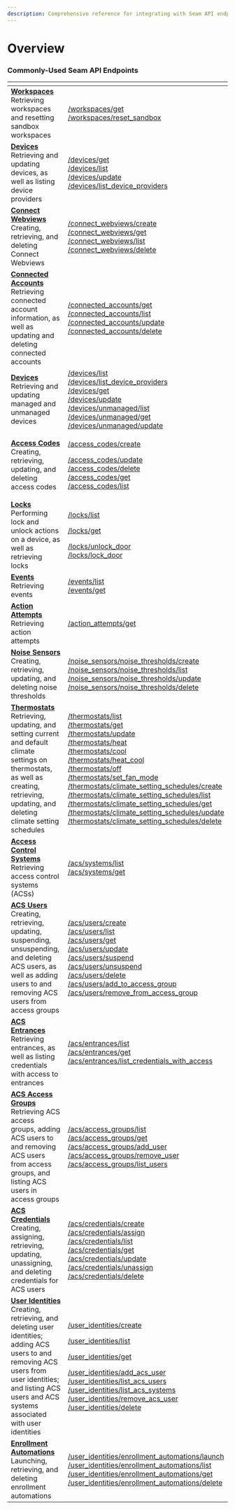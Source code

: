 ```yaml
---
description: Comprehensive reference for integrating with Seam API endpoints
---
```


# Overview

### Commonly-Used Seam API Endpoints

<table data-header-hidden><thead><tr><th width="330"></th><th></th></tr></thead><tbody><tr><td><a href="workspaces/"><strong>Workspaces</strong></a><br>Retrieving workspaces and resetting sandbox workspaces</td><td><a href="workspaces/get-workspace.md">/workspaces/get</a><br><a href="workspaces/reset-workspace.md">/workspaces/reset_sandbox</a></td></tr><tr><td><a href="devices/"><strong>Devices</strong></a><br>Retrieving and updating devices, as well as listing device providers</td><td><a href="devices/get-device.md">/devices/get</a><br><a href="devices/list-devices.md">/devices/list</a><br><a href="devices/update-device.md">/devices/update</a><br><a href="devices/list-device-providers.md">/devices/list_device_providers</a></td></tr><tr><td><a href="connect-webviews/"><strong>Connect Webviews</strong></a><br>Creating, retrieving, and deleting Connect Webviews</td><td><a href="connect-webviews/create-a-connect-webview.md">/connect_webviews/create</a><br><a href="connect-webviews/get-a-connect-webview.md">/connect_webviews/get</a><br><a href="connect-webviews/list-connect-webviews.md">/connect_webviews/list</a><br><a href="connect-webviews/delete-a-connect-webview.md">/connect_webviews/delete</a></td></tr><tr><td><a href="connected-accounts/"><strong>Connected Accounts</strong></a><br>Retrieving connected account information, as well as updating and deleting connected accounts</td><td><a href="connected-accounts/get-a-connected-account.md">/connected_accounts/get</a><br><a href="connected-accounts/list-connected-accounts.md">/connected_accounts/list</a><br><a href="connected-accounts/update-a-connected-account.md">/connected_accounts/update</a><br><a href="connected-accounts/delete-a-connected-account.md">/connected_accounts/delete</a></td></tr><tr><td><a href="devices/"><strong>Devices</strong></a><br>Retrieving and updating managed and unmanaged devices</td><td><a href="devices/list-devices.md">/devices/list</a><br><a href="devices/list-device-providers.md">/devices/list_device_providers</a><br><a href="devices/get-device.md">/devices/get</a><br><a href="devices/update-device.md">/devices/update</a><br><a href="devices/list-unmanaged-devices.md">/devices/unmanaged/list</a><br><a href="devices/get-device-1.md">/devices/unmanaged/get</a><br><a href="devices/update-unmanaged-device.md">/devices/unmanaged/update</a></td></tr><tr><td><a href="access-codes/"><strong>Access Codes</strong></a><br>Creating, retrieving, updating, and deleting access codes</td><td><p><a href="access-codes/create-an-access-code.md">/access_codes/create</a></p><p><a href="access-codes/update-an-access-code.md">/access_codes/update</a><br><a href="access-codes/delete-an-access-code.md">/access_codes/delete</a><br><a href="access-codes/get-an-access-code.md">/access_codes/get</a><br><a href="access-codes/list-access-codes.md">/access_codes/list</a></p></td></tr><tr><td><a href="locks/"><strong>Locks</strong></a><br>Performing lock and unlock actions on a device, as well as retrieving locks</td><td><p><a href="devices/list-devices.md">/locks/list</a></p><p><a href="devices/get-device.md">/locks/get</a></p><p><a href="locks/unlock-a-lock.md">/locks/unlock_door</a><br><a href="locks/lock-a-lock.md">/locks/lock_door</a></p></td></tr><tr><td><a href="events/"><strong>Events</strong></a><br>Retrieving events</td><td><a href="events/list-events.md">/events/list</a><br><a href="events/get-an-event.md">/events/get</a></td></tr><tr><td><a href="action-attempt/"><strong>Action Attempts</strong></a><br>Retrieving action attempts</td><td><a href="action-attempt/get-action-attempt.md">/action_attempts/get</a></td></tr><tr><td><a href="noise-sensors/"><strong>Noise Sensors</strong></a><br>Creating, retrieving, updating, and deleting noise thresholds</td><td><a href="noise-sensors/create-noise-threshold.md">/noise_sensors/noise_thresholds/create</a><br><a href="noise-sensors/list-noise-thresholds.md">/noise_sensors/noise_thresholds/list</a><br><a href="noise-sensors/update-noise-threshold.md">/noise_sensors/noise_thresholds/update</a><br><a href="noise-sensors/delete-noise-threshold.md">/noise_sensors/noise_thresholds/delete</a></td></tr><tr><td><a href="../thermostats/"><strong>Thermostats</strong></a><br>Retrieving, updating, and setting current and default climate settings on thermostats, as well as creating, retrieving, updating, and deleting climate setting schedules</td><td><a href="../thermostats/list-thermostats.md">/thermostats/list</a><br><a href="../thermostats/get-thermostat.md">/thermostats/get</a><br><a href="thermostats/update-a-thermostat.md">/thermostats/update</a><br><a href="thermostats/set-to-heat-mode.md">/thermostats/heat</a><br><a href="thermostats/set-to-cool-mode.md">/thermostats/cool</a><br><a href="thermostats/set-to-heat-cool-auto-mode.md">/thermostats/heat_cool</a><br><a href="thermostats/set-to-off-mode.md">/thermostats/off</a><br><a href="thermostats/set-fan-mode.md">/thermostats/set_fan_mode</a><br><a href="../thermostats/climate-setting-schedules/create-climate-setting-schedule.md">/thermostats/climate_setting_schedules/create</a><br><a href="../thermostats/climate-setting-schedules/list-climate-setting-schedules.md">/thermostats/climate_setting_schedules/list</a><br><a href="../thermostats/climate-setting-schedules/get-climate-setting-schedule.md">/thermostats/climate_setting_schedules/get</a><br><a href="../thermostats/climate-setting-schedules/update-climate-setting-schedule.md">/thermostats/climate_setting_schedules/update</a><br><a href="../thermostats/climate-setting-schedules/delete-climate-setting-schedule.md">/thermostats/climate_setting_schedules/delete</a></td></tr><tr><td><a href="access-control-systems/"><strong>Access Control Systems</strong></a><br>Retrieving access control systems (ACSs)</td><td><a href="access-control-systems/systems/list-systems.md">/acs/systems/list</a><br><a href="access-control-systems/systems/get-system.md">/acs/systems/get</a></td></tr><tr><td><a href="access-control-systems/users/"><strong>ACS Users</strong></a><br>Creating, retrieving, updating, suspending, unsuspending, and deleting ACS users, as well as adding users to and removing ACS users from access groups</td><td><a href="access-control-systems/users/create-user.md">/acs/users/create</a><br><a href="access-control-systems/users/list-users.md">/acs/users/list</a><br><a href="access-control-systems/users/get-user.md">/acs/users/get</a><br><a href="access-control-systems/users/update-user.md">/acs/users/update</a><br><a href="access-control-systems/users/suspend-a-user.md">/acs/users/suspend</a><br><a href="access-control-systems/users/unsuspend-a-user.md">/acs/users/unsuspend</a><br><a href="access-control-systems/users/delete-user.md">/acs/users/delete</a><br><a href="access-control-systems/users/add-user-to-access-group.md">/acs/users/add_to_access_group</a><br><a href="access-control-systems/users/remove-user-from-access-group.md">/acs/users/remove_from_access_group</a></td></tr><tr><td><a href="access-control-systems/entrances/"><strong>ACS Entrances</strong></a><br>Retrieving entrances, as well as listing credentials with access to entrances</td><td><a href="access-control-systems/entrances/list-entrances.md">/acs/entrances/list</a><br><a href="access-control-systems/entrances/get-an-entrance.md">/acs/entrances/get</a><br><a href="access-control-systems/entrances/list-credentials-with-access-to-an-entrance.md">/acs/entrances/list_credentials_with_access</a></td></tr><tr><td><a href="access-control-systems/access-groups/"><strong>ACS Access Groups</strong></a><br>Retrieving ACS access groups, adding ACS users to and removing ACS users from access groups, and listing ACS users in access groups</td><td><a href="access-control-systems/access-groups/list-access-groups.md">/acs/access_groups/list</a><br><a href="access-control-systems/access-groups/get-access-group.md">/acs/access_groups/get</a><br><a href="access-control-systems/access-groups/add-user-to-access-group.md">/acs/access_groups/add_user</a><br><a href="access-control-systems/access-groups/remove-user-from-access-group.md">/acs/access_groups/remove_user</a><br><a href="access-control-systems/access-groups/list-users-in-access-group.md">/acs/access_groups/list_users</a></td></tr><tr><td><a href="access-control-systems/credentials/"><strong>ACS Credentials</strong></a><br>Creating, assigning, retrieving, updating, unassigning, and deleting credentials for ACS users</td><td><a href="access-control-systems/credentials/create-credential-for-user.md">/acs/credentials/create</a><br><a href="access-control-systems/credentials/assign-a-credential-to-a-user.md">/acs/credentials/assign</a><br><a href="access-control-systems/credentials/list-credentials.md">/acs/credentials/list</a><br><a href="access-control-systems/credentials/get-credential.md">/acs/credentials/get</a><br><a href="access-control-systems/credentials/update-a-credential.md">/acs/credentials/update</a><br><a href="access-control-systems/credentials/unassign-a-credential-from-a-user.md">/acs/credentials/unassign</a><br><a href="access-control-systems/credentials/delete-credential.md">/acs/credentials/delete</a></td></tr><tr><td><a href="user-identities/"><strong>User Identities</strong></a><br>Creating, retrieving, and deleting user identities; adding ACS users to and removing ACS users from user identities; and listing ACS users and ACS systems associated with user identities</td><td><p><a href="user-identities/create-a-user-identity.md">/user_identities/create</a></p><p><a href="user-identities/list-user-identities.md">/user_identities/list</a></p><p><a href="user-identities/get-a-user-identity.md">/user_identities/get</a></p><p><a href="user-identities/add-an-acs-user-to-a-user-identity.md">/user_identities/add_acs_user</a><br><a href="user-identities/list-acs-users-associated-with-a-user-identity.md">/user_identities/list_acs_users</a><br><a href="user-identities/list-acs-systems-associated-with-a-user-identity.md">/user_identities/list_acs_systems</a><br><a href="user-identities/remove-an-acs-user-from-a-user-identity.md">/user_identities/remove_acs_user</a><br><a href="user-identities/delete-a-user-identity.md">/user_identities/delete</a></p></td></tr><tr><td><a href="user-identities/enrollment-automations/"><strong>Enrollment Automations</strong></a><br>Launching, retrieving, and deleting enrollment automations</td><td><a href="user-identities/enrollment-automations/launch-an-enrollment-automation.md">/user_identities/enrollment_automations/launch</a><br><a href="user-identities/enrollment-automations/list-enrollment-automations.md">/user_identities/enrollment_automations/list</a><br><a href="user-identities/enrollment-automations/get-an-enrollment-automation.md">/user_identities/enrollment_automations/get</a><br><a href="user-identities/enrollment-automations/delete-an-enrollment-automation.md">/user_identities/enrollment_automations/delete</a></td></tr></tbody></table>

